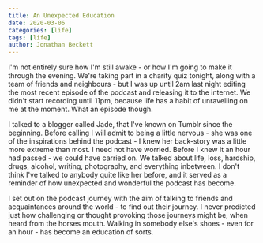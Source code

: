```yaml
---
title: An Unexpected Education
date: 2020-03-06
categories: [life]
tags: [life]
author: Jonathan Beckett
---
```


I'm not entirely sure how I'm still awake - or how I'm going to make it through the evening. We're taking part in a charity quiz tonight, along with a team of friends and neighbours - but I was up until 2am last night editing the most recent episode of the podcast and releasing it to the internet. We didn't start recording until 11pm, because life has a habit of unravelling on me at the moment. What an episode though.

I talked to a blogger called Jade, that I've known on Tumblr since the beginning. Before calling I will admit to being a little nervous - she was one of the inspirations behind the podcast - I knew her back-story was a little more extreme than most. I need not have worried. Before I knew it an hour had passed - we could have carried on. We talked about life, loss, hardship, drugs, alcohol, writing, photography, and everything inbetween. I don't think I've talked to anybody quite like her before, and it served as a reminder of how unexpected and wonderful the podcast has become.

I set out on the podcast journey with the aim of talking to friends and acquaintances around the world - to find out their journey. I never predicted just how challenging or thought provoking those journeys might be, when heard from the horses mouth. Walking in somebody else's shoes - even for an hour - has become an education of sorts.